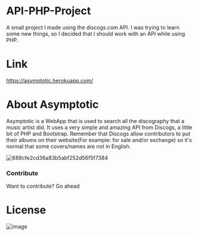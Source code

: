 # API-PHP-Project
A small project I made using the discogs.com API. 
I was trying to learn some new things, so I decided that I should work with an API while using PHP. 

# Link
https://asymptotic.herokuapp.com/


# About Asymptotic
Asymptotic is a WebApp that is used to search all the discography that a music artist did. It uses a very simple and amazing API from Discogs, a little bit of PHP and Bootstrap. Remember that Discogs allow contributors to put their albums on their website(For example: for sale and/or exchange) so it's normal that some covers/names are not in English.

![688cfe2cd36a83b5abf252d56f5f7384](https://user-images.githubusercontent.com/12052283/52154520-1ad9f980-2676-11e9-982f-61988c34062e.jpg)

### Contribute
Want to contribute? Go ahead 

# License
![image](https://upload.wikimedia.org/wikipedia/commons/f/f8/License_icon-mit-88x31-2.svg)